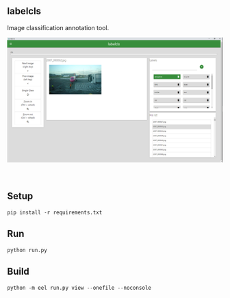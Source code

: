 ## labelcls
Image classification annotation tool.

<img src="labelcls.png">
<br><br><br>


## Setup
```
pip install -r requirements.txt
```

## Run
```
python run.py
```

## Build
```
python -m eel run.py view --onefile --noconsole
```
